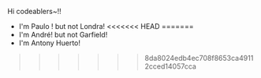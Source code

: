 Hi codeablers~!!

- I'm Paulo ! but not Londra!
<<<<<<< HEAD
=======
- I'm André! but not Garfield!
- I'm Antony Huerto!
>>>>>>> 8da8024edb4ec708f8653ca49112cced14057cca
